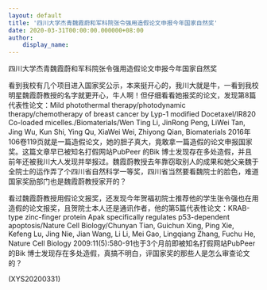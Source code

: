 ```yaml
---
layout: default
title: '四川大学杰青魏霞蔚和军科院张令强用造假论文申报今年国家自然奖'
date: 2020-03-31T00:00:00.000000+08:00
author:
    display_name: 
---
```


四川大学杰青魏霞蔚和军科院张令强用造假论文申报今年国家自然奖

看到我校有几个项目进入国家奖公示，本来挺开心的，我川大就是牛，一看到我校明星魏霞蔚教授的名字就更开心，牛人啊！但仔细看看她报奖的论文，发现第8篇代表性论文：Mild photothermal therapy/photodynamic therapy/chemotherapy of breast cancer by Lyp-1 modified Docetaxel/IR820 Co-loaded micelles./Biomaterials/Wen Ting Li, JinRong Peng, LiWei Tan, Jing Wu, Kun Shi, Ying Qu, XiaWei Wei, Zhiyong Qian, Biomaterials 2016年106卷119页就是一篇造假论文，她的胆子真大，竟敢拿一篇造假的论文申报国家奖。这篇文章早已被知名打假网站PubPeer 的Bik 博士发现存在多处造假，并且前年还被我川大人发现并举报过。魏霞蔚教授去年靠窃取别人的成果和她父亲魏于全院士的运作弄了个四川省自然科学一等奖，四川省当然要看魏院士的脸色，难道国家奖励部门也是魏霞蔚教授家开的？

看过魏霞蔚教授用假论文报奖，还发现今年贺福初院士推荐他的学生张令强也在用造假的论文报奖，且贺院士本人还是通讯作者，他的第5篇代表性论文：KRAB-type zinc-finger protein Apak specifically regulates p53-dependent apoptosis/Nature Cell Biology/Chunyan Tian, Guichun Xing, Ping Xie, Kefeng Lu, Jing Nie, Jian Wang, Li Li, Mei Gao, Lingqiang Zhang, Fuchu He, Nature Cell Biology 2009:11(5):580-91也于3个月前即被知名打假网站PubPeer 的Bik 博士发现存在多处造假，真搞不明白，评国家奖的那些人是怎么审查论文的？

(XYS20200331)

